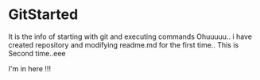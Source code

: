 
# GitStarted
It is the info of starting with git and executing commands
Ohuuuuu.. i have created repository and modifying readme.md for the first time.. This is Second time..eee


I'm in here !!!
